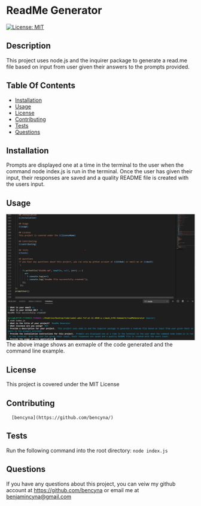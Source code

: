 # ReadMe Generator

   [![License: MIT](https://img.shields.io/badge/License-MIT-yellow.svg)](https://opensource.org/licenses/MIT)
    
   ## Description
   This project uses node.js and the inquirer package to generate a read.me file based on input from user given their answers to the prompts provided.    
  
   ## Table Of Contents
   * [Installation](##Installation)
   * [Usage](##Usage)
   * [License](##License)
   * [Contributing](##Contributing)
   * [Tests](##Tests)
   * [Questions](##Questions)
  
   ## Installation
   Prompts are displayed one at a time in the terminal to the user when the command node index.js is run in the terminal. Once the user has given their input, their responses are saved and a quality README file is created with the users input.
  
   ## Usage
   ![image of code and integrated terminal](./assets/screenshot1.jpg)
   The above image shows an exmaple of the code generated and the command line example.
   ## License
   This project is covered under the MIT License  
      
   ## Contributing
      [bencyna](https://github.com/bencyna/)
  
   ## Tests
   Run the following command into the root directory: ```node index.js```
  
   ## Questions
   If you have any questions about this project, you can veiw my github account at https://github.com/bencyna or email me at benjamincyna@gmail.com
   